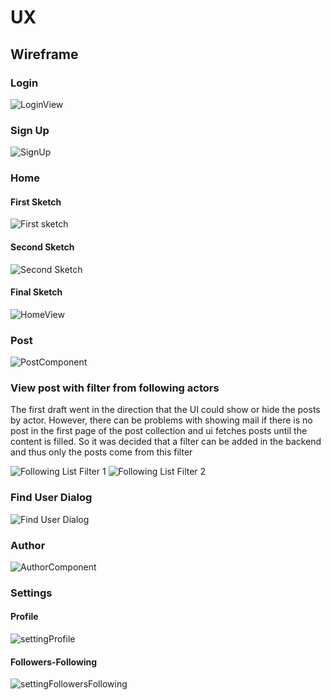 # UX

## Wireframe

### Login

![LoginView](./wireframes/login_view.svg)

### Sign Up

![SignUp](./wireframes/signup.svg)

### Home

#### First Sketch

![First sketch](./wireframes/first_sketch.svg)

#### Second Sketch

![Second Sketch](./wireframes/second_sketch.svg)

#### Final Sketch

![HomeView](./wireframes/home_view.png)

### Post

![PostComponent](./wireframes/post_component.svg)

### View post with filter from following actors

The first draft went in the direction that the UI could show or hide the posts by actor. However, there can be problems with showing mail if there is no post in the first page of the post collection and ui fetches posts until the content is filled.
So it was decided that a filter can be added in the backend and thus only the posts come from this filter

![Following List Filter 1](./wireframes/following_list_filter-1.svg)
![Following List Filter 2](./wireframes/following_list_filter-2.svg)

### Find User Dialog

![Find User Dialog](./wireframes/find_user_dialog.svg)

### Author

![AuthorComponent](./wireframes/author_component.svg)

### Settings

#### Profile

![settingProfile](./wireframes/setting_profile.svg)

#### Followers-Following

![settingFollowersFollowing](./wireframes/setting_followers-following.svg)
